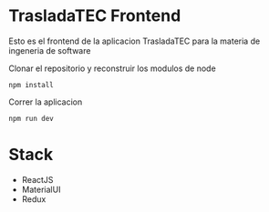 # TrasladaTEC Frontend

Esto es el frontend de la aplicacion TrasladaTEC para la materia de ingeneria de software

Clonar el repositorio y reconstruir los modulos de node
~~~
npm install
~~~

Correr la aplicacion
~~~
npm run dev
~~~

# Stack
+ ReactJS
+ MaterialUI
+ Redux